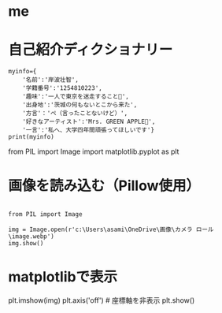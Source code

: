 # me
# 自己紹介ディクショナリー

```phython
myinfo={
    '名前':'岸波壮智',
    '学籍番号':'1254810223',
    '趣味':'一人で東京を迷走すること🗼',
    '出身地':'茨城の何もないとこから来た',
    '方言'：'ぺ（言ったことないけど）',
    '好きなアーティスト':'Mrs. GREEN APPLE🍏',
    '一言':'私へ、大学四年間頑張ってほしいです'}
print(myinfo)
```

from PIL import Image
import matplotlib.pyplot as plt

# 画像を読み込む（Pillow使用）
```phython

from PIL import Image

img = Image.open(r'c:\Users\asami\OneDrive\画像\カメラ ロール\image.webp')
img.show()
```
# matplotlibで表示
plt.imshow(img)
plt.axis('off')  # 座標軸を非表示
plt.show()

